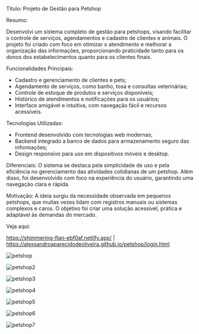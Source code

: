 Título: Projeto de Gestão para Petshop



Resumo:

Desenvolvi um sistema completo de gestão para petshops, visando facilitar o controle de serviços, agendamentos e cadastro de clientes e animais. O projeto foi criado com foco em otimizar o atendimento e melhorar a organização das informações, proporcionando praticidade tanto para os donos dos estabelecimentos quanto para os clientes finais.

Funcionalidades Principais:
- Cadastro e gerenciamento de clientes e pets;
- Agendamento de serviços, como banho, tosa e consultas veterinárias;
- Controle de estoque de produtos e serviços disponíveis;
- Histórico de atendimentos e notificações para os usuários;
- Interface amigável e intuitiva, com navegação fácil e recursos acessíveis.
  
Tecnologias Utilizadas:
- Frontend desenvolvido com tecnologias web modernas;
- Backend integrado a banco de dados para armazenamento seguro das informações;
- Design responsivo para uso em dispositivos móveis e desktop.
  
Diferenciais:
O sistema se destaca pela simplicidade de uso e pela eficiência no gerenciamento das atividades cotidianas de um petshop. Além disso, foi desenvolvido com foco na experiência do usuário, garantindo uma navegação clara e rápida.

Motivação:
A ideia surgiu da necessidade observada em pequenos petshops, que muitas vezes lidam com registros manuais ou sistemas complexos e caros. O objetivo foi criar uma solução acessível, prática e adaptável às demandas do mercado.

Veja aqui:

https://shimmering-flan-ebf0af.netlify.app/ | https://alexsandroaparecidodeoliveira.github.io/petshop/login.html


![petshop](https://github.com/user-attachments/assets/2f3c6d9b-f333-4a87-a04c-2ead9bfdf506)

![petshop2](https://github.com/user-attachments/assets/7e5cb14e-d3a3-480d-a098-6683ac19f2f6)

![petshop3](https://github.com/user-attachments/assets/038c13ad-21d9-48b9-bfdc-ad62f496f525)

![petshop4](https://github.com/user-attachments/assets/727566a4-b4f3-4bb0-b8a0-ca71cd1bf577)

![petshop5](https://github.com/user-attachments/assets/1248fc88-a116-4f23-8d6c-aff2e6d2918e)

![petshop6](https://github.com/user-attachments/assets/2c7db4f3-853e-4e99-8d12-e41a97d356d3)


![petshop7](https://github.com/user-attachments/assets/ceb27390-46cf-454b-9137-ee41847e5824)





